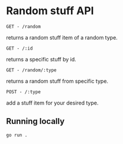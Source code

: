 # Random stuff API

```
GET - /random
```

returns a random stuff item of a random type.

```
GET - /:id
```

returns a specific stuff by id.

```
GET - /random/:type
```

returns a random stuff from specific type.

```
POST - /:type
```

add a stuff item for your desired type.

## Running locally

```
go run .
```
